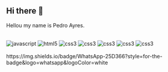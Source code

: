 ## Hi there 👋

Hellou my name is Pedro Ayres. 
<div style="display: inline_block"><br/>
    <img align="center" alt="javascript" src="[https://img.shields.io/badge/JavaScript-F7DF1E?style=for-the-badge&logo=javascript&logoColor=black](https://img.shields.io/badge/-Visual%20Studio%20Code-333333?style=flat&logo=visual-studio-code&logoColor=007ACC)"/> 
    <img align="center" alt="html5" src="https://img.shields.io/badge/HTML5-E34F26?style=for-the-badge&logo=html5&logoColor=white"/> 
    <img align="center" alt="css3" src="https://img.shields.io/badge/CSS3-1572B6?style=for-the-badge&logo=css3&logoColor=white"/> 
    <img align="center" alt="css3" src="https://img.shields.io/badge/TypeScript-007ACC?style=for-the-badge&logo=typescript&logoColor=white"/> 
    <img align="center" alt="css3" src="https://img.shields.io/badge/PHP-777BB4?style=for-the-badge&logo=php&logoColor=white"/> 
    <img align="center" alt="css3" src="https://img.shields.io/badge/Node.js-43853D?style=for-the-badge&logo=node.js&logoColor=white"/>
    <img align="center" alt="css3" src="https://img.shields.io/badge/React-20232A?style=for-the-badge&logo=react&logoColor=61DAFB"/>
</div><br/>
https://img.shields.io/badge/WhatsApp-25D366?style=for-the-badge&logo=whatsapp&logoColor=white
